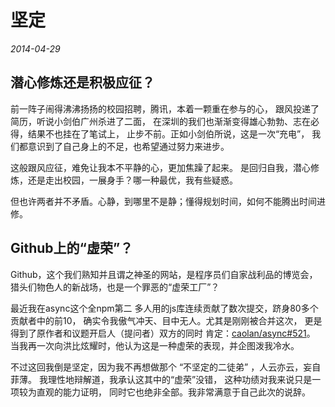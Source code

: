 # 坚定

*2014-04-29*

## 潜心修炼还是积极应征？

前一阵子闹得沸沸扬扬的校园招聘，腾讯，本着一颗重在参与的心，
跟风投递了简历，听说小剑伯广州杀进了二面，
在深圳的我们也渐渐变得雄心勃勃、志在必得，结果不也挂在了笔试上，
止步不前。正如小剑伯所说，这是一次“充电”，
我们都意识到了自己身上的不足，也希望通过努力来进步。

这般跟风应征，难免让我本不平静的心，更加焦躁了起来。
是回归自我，潜心修炼，还是走出校园，一展身手？哪一种最优，我有些疑惑。

但也许两者并不矛盾。心静，到哪里不是静；懂得规划时间，如何不能腾出时间进修。

## Github上的“虚荣”？

Github，这个我们熟知并且谓之神圣的网站，是程序员们自家战利品的博览会，
猎头们物色人的新战场，也是一个罪恶的“虚荣工厂”？

最近我在async这个全npm第二
多人用的js库连续贡献了数次提交，跻身80多个贡献者中的前10，
确实令我傲气冲天、目中无人。尤其是刚刚被合并这次，
更是得到了原作者和议题开启人（提问者）双方的同时
肯定：[caolan/async#521](https://github.com/caolan/async/issues/521)。
当我再一次向洪比炫耀时，他认为这是一种虚荣的表现，并企图泼我冷水。

不过这回我倒是坚定，因为我不再想做那个 “不坚定的二徒弟” ，人云亦云，妄自菲薄。
我理性地辩解道，我承认这其中的“虚荣”没错，
这种功绩对我来说只是一项较为直观的能力证明，
同时它也绝非全部。我非常满意于自己此次的说辞。
